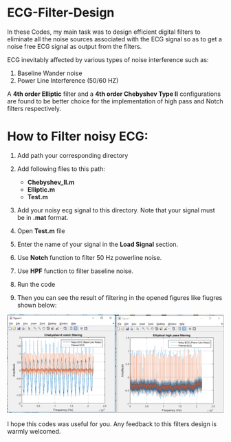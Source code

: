 # ECG-Filter-Design
In these Codes, my main task was to design efficient digital filters to eliminate all the noise sources associated with the ECG signal so as to get a noise free ECG signal as output from the filters.

ECG inevitably affected by various types of noise interference such as:

1. Baseline Wander noise
2. Power Line Interference (50/60 HZ)

A **4th order Elliptic** filter and a **4th order Chebyshev Type II** configurations are found to be better choice for the implementation of high pass and Notch filters respectively.

# How to Filter noisy ECG:
1. Add path your corresponding directory
2. Add following files to this path:
      * **Chebyshev_II.m**
      * **Elliptic.m**
      * **Test.m**
  
3. Add your noisy ecg signal to this directory. Note that your signal must be in **.mat** format.
4. Open **Test.m** file
5. Enter the name of your signal in the **Load Signal** section. 
6. Use **Notch** function to filter 50 Hz powerline noise.
7. Use **HPF** function to filter baseline noise.
8. Run the code
9. Then you can see the result of filtering in the opened figures like fiugres shown below:

![ECG Noise Cancellation](https://github.com/PAminai/ECG-Filter-Design/blob/master/filter%20result.png)


I hope this codes was useful for you. Any feedback to this filters design is warmly welcomed.



